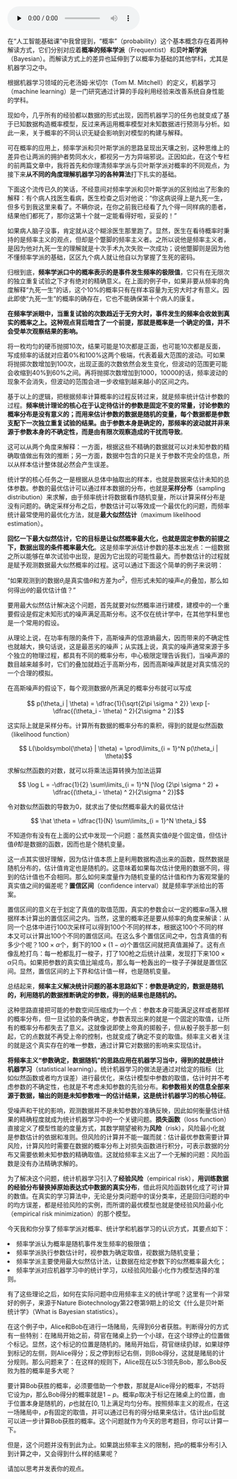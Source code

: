 <audio id="audio" title="01 | 频率视角下的机器学习" controls="" preload="none"><source id="mp3" src="https://static001.geekbang.org/resource/audio/af/fb/af10048b0f1634e24104a04dabd11efb.mp3"></audio>

在“人工智能基础课”中我曾提到，“概率”（probability）这个基本概念存在着两种解读方式，它们分别对应着**概率的频率学派**（Frequentist）和**贝叶斯学派**（Bayesian）。而解读方式上的差异也延伸到了以概率为基础的其他学科，尤其是机器学习之中。 

根据机器学习领域的元老汤姆·米切尔（Tom M. Mitchell）的定义，机器学习（machine learning）是一门研究通过计算的手段利用经验来改善系统自身性能的学科。

现如今，几乎所有的经验都以数据的形式出现，因而机器学习的任务也就变成了基于已知数据构造概率模型，反过来再运用概率模型对未知数据进行预测与分析。如此一来，关于概率的不同认识无疑会影响到对模型的构建与解释。

可在概率的应用上，频率学派和贝叶斯学派的思路呈现出天壤之别，这种思维上的差异也让两派的拥护者势同水火，都视另一方为异端邪说。正因如此，在这个专栏的前两篇文章中，我将首先和你理清频率学派与贝叶斯学派对概率的不同观点，为接下来**从不同的角度理解机器学习的各种算法**打下扎实的基础。

下面这个流传已久的笑话，不经意间对频率学派和贝叶斯学派的区别给出了形象的解释：有个病人找医生看病，医生检查之后对他说：“你这病说得上是九死一生，但多亏到我这里来看了。不瞒你说，在你之前我已经看了九个得一同样病的患者，结果他们都死了，那你这第十个就一定能看得好啦，妥妥的！”

如果病人脑子没事，肯定就从这个糊涂医生那里跑了。显然，医生在看待概率时秉持的是频率主义的观点，但却是个蹩脚的频率主义者。之所以说他是频率主义者，是因为他对九死一生的理解就是十次手术九次失败一次成功；说他蹩脚则是因为他不懂频率学派的基础，区区九个病人就让他自以为掌握了生死的密码。

归根到底，**频率学派口中的概率表示的是事件发生频率的极限值**，它只有在无限次的独立重复试验之下才有绝对的精确意义。在上面的例子中，如果非要从频率的角度解释“九死一生”的话，这个10%的概率只有在样本容量为无穷大时才有意义。因此即使“九死一生”的概率的确存在，它也不能确保第十个病人的康复。

**在频率学派眼中，当重复试验的次数趋近于无穷大时，事件发生的频率会收敛到真实的概率之上。这种观点背后暗含了一个前提，那就是概率是一个确定的值，并不会受单次观察结果的影响。**

将一枚均匀的硬币抛掷10次，结果可能是10次都是正面，也可能10次都是反面，写成频率的话就对应着0%和100%这两个极端，代表着最大范围的波动。可如果将抛掷次数增加到100次，出现正面的次数依然会发生变化，但波动的范围更可能会收缩到40%到60%之间。再将抛掷次数增加到1000，10000的话，频率波动的现象不会消失，但波动的范围会进一步收缩到越来越小的区间之内。

基于以上的逻辑，把根据频率计算概率的过程反转过来，就是频率统计估计参数的过程。**频率统计理论的核心在于认定待估计的参数是固定不变的常量，讨论参数的概率分布是没有意义的；而用来估计参数的数据是随机的变量，每个数据都是参数支配下一次独立重复试验的结果。由于参数本身是确定的，那频率的波动就并非来源于参数本身的不确定性，而是由有限次观察造成的干扰而导致**。

这可以从两个角度来解释：一方面，根据这些不精确的数据就可以对未知参数的精确取值做出有效的推断；另一方面，数据中包含的只是关于参数不完全的信息，所以从样本估计整体就必然会产生误差。

统计学的核⼼任务之一是根据从总体中抽取出的样本，也就是数据来估计未知的总体参数。参数的最优估计可以通过样本数据的分布，也就是**采样分布**（sampling distribution）来求解，由于频率统计将数据看作随机变量，所以计算采样分布是没有问题的。确定采样分布之后，参数估计可以等效成一个最优化的问题，而频率统计最常使用的最优化方法，就是**最大似然估计**（maximum likelihood estimation）。

**回忆一下最大似然估计，它的目标是让似然概率最大化，也就是固定参数的前提之下，数据出现的条件概率最大化**。这是频率学派估计参数的基本出发点：一组数据之所以能够在单次试验中出现，是因为它出现的可能性最大。而参数估计的过程就是赋予观测数据最大似然概率的过程。这可以通过下面这个简单的例子来说明：

“如果观测到的数据$\theta_i$是真实值$\theta$和方差为$\sigma ^ 2$，但形式未知的噪声$e_i$的叠加，那么如何得出$\theta$的最优估计值？”

要用最大似然估计解决这个问题，首先就要对似然概率进行建模，建模中的一个重要假设是假定未知形式的噪声满足高斯分布。这不仅在统计学中，在其他学科里也是一个常用的假设。

从理论上说，在功率有限的条件下，高斯噪声的信源熵最大，因而带来的不确定性也就越大，换句话说，这是最恶劣的噪声；从实践上说，真实的噪声通常来源于多个独立的物理过程，都具有不同的概率分布，中心极限定理告诉我们，当噪声源的数目越来越多时，它们的叠加就趋近于高斯分布，因而高斯噪声就是对真实情况的一个合理的模拟。

在高斯噪声的假设下，每个观测数据$\theta_i$所满足的概率分布就可以写成

$$ p(\theta_i | \theta) = \dfrac{1}{\sqrt{2\pi \sigma ^ 2}} \exp [-\dfrac{(\theta_i - \theta) ^ 2}{2\sigma ^ 2}]$$

这实际上就是采样分布。计算所有数据的概率分布的乘积，得到的就是似然函数（likelihood function）

$$ L(\boldsymbol{\theta} | \theta) = \prod\limits_{i = 1}^N p(\theta_i | \theta)$$ 

求解似然函数的对数，就可以将乘法运算转换为加法运算

$$ \log L = -\dfrac{1}{2} \sum\limits_{i = 1}^N [\log (2\pi \sigma ^ 2) + \dfrac{(\theta_i - \theta) ^ 2}{2\sigma ^ 2}]$$

令对数似然函数的导数为0，就求出了使似然概率最大的最优估计

$$ \hat \theta = \dfrac{1}{N} \sum\limits_{i = 1}^N \theta_i $$

不知道你有没有在上面的公式中发现一个问题：虽然真实值$\theta$是个固定值，但估计值$\hat \theta$却是数据的函数，因而也是个随机变量。

这一点其实很好理解，因为估计值本质上是利用数据构造出来的函数，既然数据是随机分布的，估计值肯定也是随机的。这意味着如果每次估计使用的数据不同，得到的估计值也不会相同。那么如何来度量作为随机变量的估计值和作为客观常量的真实值之间的偏差呢？**置信区间**（confidence interval）就是频率学派给出的答案。

置信区间的意义在于划定了真值的取值范围，真实的参数会以一定的概率$\alpha$落入根据样本计算出的置信区间之内。当然，这里的概率还是要从频率的角度来解读：从同一个总体中进行100次采样可以得到100个不同的样本，根据这100个不同的样本又可以计算出100个不同的置信区间。在这么多个置信区间之中，包含真值的有多少个呢？$100 \times \alpha$个，剩下的$100 \times (1 - \alpha)$个置信区间就把真值漏掉了。这有点像乱枪打鸟：每一枪都乱打一梭子，打了100枪之后统计战果，发现打下来$100 \times \alpha$只鸟。如果把参数的真实值比喻成鸟，那么每一枪轰出的一梭子子弹就是置信区间。显然，置信区间的上下界和估计值一样，也是随机变量。

总结起来，**频率主义解决统计问题的基本思路如下：参数是确定的，数据是随机的，利用随机的数据推断确定的参数，得到的结果也是随机的。**

这种思路直接把可能的参数空间压缩成为一个点：参数本身可能满足这样或者那样的概率分布，但一旦试验的条件确定，参数表现出来的就是一个固定的取值，让所有的概率分布都失去了意义。这就像说即使上帝真的掷骰子，但从骰子脱手那一刻起，它的点数就不再受上帝的控制，也就变成了确定不变的取值。频率主义者关注的就是这个真实存在的唯一参数，通过计算它对数据的影响来实现估计。

**将频率主义“参数确定，数据随机”的思路应用在机器学习当中，得到的就是统计机器学习**（statistical learning）。统计机器学习的做法是通过对给定的指标（比如似然函数或者均方误差）进行最优化，来估计模型中参数的取值，估计时并不考虑参数的不确定性，也就是不考虑未知参数的先验分布。**和参数相关的信息全部来源于数据，输出的则是未知参数唯一的估计结果，这是统计机器学习的核心特征**。

受噪声和干扰的影响，观测数据并不是未知参数的准确反映，因此如何衡量估计结果的精确程度就成为统计机器学习中的一个关键问题。**损失函数**（loss function）直接定义了模型性能的度量方式，其数学期望被称为**风险**（risk），风险最小化就是参数估计的依据和准则。但风险的计算并不能一蹴而就：估计最优参数需要计算风险，计算风险时需要在数据的概率分布上对损失函数进行积分，可表示数据的分布又需要依赖未知参数的精确取值。这就给频率主义出了一个无解的问题：风险函数是没有办法精确求解的。

为了解决这个问题，统计机器学习引入了**经验风险**（empirical risk），**用训练数据的经验分布替换掉原始表达式中数据的真实分布**，借此将风险函数转化成了可计算的数值。在真实的学习算法中，无论是分类问题中的误分类率，还是回归问题的中的均方误差，都是经验风险的实例，而所谓的最优模型也就是使经验风险最小化（empirical risk minimization）的那个模型。

今天我和你分享了频率学派对概率、统计学和机器学习的认识方式，其要点如下：

<li>频率学派认为概率是随机事件发生频率的极限值；
</li>
<li> 频率学派执行参数估计时，视参数为确定取值，视数据为随机变量；
</li>
<li>频率学派主要使用最大似然估计法，让数据在给定参数下的似然概率最大化；
</li>
<li>频率学派对应机器学习中的统计学习，以经验风险最小化作为模型选择的准则。
</li>

有了这些理论之后，如何在实际问题中应用频率主义的统计学呢？这里有一个非常好的例子，来源于Nature Biotechnology第22卷第9期上的论文《什么是贝叶斯统计学》（What is Bayesian statistics）。

在这个例子中，Alice和Bob在进行一场赌局，先得到6分者获胜。判断得分的方式有一些特别：在赌局开始之前，荷官在赌桌上扔一个小球，在这个球停止的位置做个标记。显然，这个标记的位置是随机的。赌局开始后，荷官继续扔球，如果球停到标记的左侧，则Alice得分；反之停到标记右侧，则Bob得分，这就是赌局的计分规则。那么问题来了：在这样的规则下，Alice现在以5:3领先Bob，那么Bob反败为胜的概率是多大呢？

要计算Bob获胜的概率，必须要借助一个参数，那就是Alice得分的概率，不妨将它设为$p$，那么Bob得分的概率就是$1 - p$。概率$p$取决于标记在赌桌上的位置，由于位置本身是随机的，$p$也就在[0, 1]上满足均匀分布。按照频率主义的观点，在这一场赌局中，$p$有固定的取值，并可以通过已有的得分结果来估计。估计出$p$后就可以进一步计算Bob获胜的概率。这个问题就作为今天的思考题目，你可以计算一下。

但是，这个问题并没有到此为止。如果跳出频率主义的限制，把$p$的概率分布引入到计算之中，又会得到什么样的结果呢？

请加以思考并发表你的观点。

<img src="https://static001.geekbang.org/resource/image/a7/58/a7a64ab55c83c7a1c2519a6dc777cb58.jpg" alt="">



